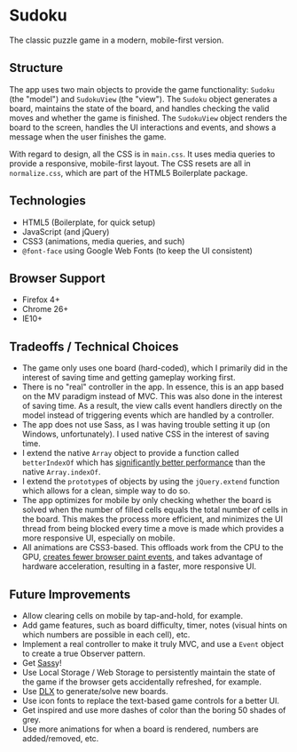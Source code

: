 Sudoku
======

The classic puzzle game in a modern, mobile-first version.

## Structure

The app uses two main objects to provide the game functionality: `Sudoku` (the "model") and 
`SudokuView` (the "view"). The `Sudoku` object generates a board, maintains the state of the 
board, and handles checking the valid moves and whether the game is finished. The `SudokuView` 
object renders the board to the screen, handles the UI interactions and events, and shows a 
message when the user finishes the game.

With regard to design, all the CSS is in `main.css`. It uses media queries to provide a responsive,
mobile-first layout. The CSS resets are all in `normalize.css`, which are part of the HTML5 Boilerplate
package.


## Technologies

- HTML5 (Boilerplate, for quick setup)
- JavaScript (and jQuery)
- CSS3 (animations, media queries, and such)
- `@font-face` using Google Web Fonts (to keep the UI consistent)

## Browser Support

- Firefox 4+
- Chrome 26+
- IE10+

## Tradeoffs / Technical Choices

- The game only uses one board (hard-coded), which I primarily did in the interest of saving time 
and getting gameplay working first.
- There is no "real" controller in the app. In essence, this is an app based on the MV paradigm 
instead of MVC. This was also done in the interest of saving time. As a result, the view calls
event handlers directly on the model instead of triggering events which are handled by a controller.
- The app does not use Sass, as I was having trouble setting it up (on Windows, unfortunately). I used native CSS in
the interest of saving time.
- I extend the native `Array` object to provide a function called `betterIndexOf` which has 
[significantly better performance](http://jsperf.com/thor-indexof-vs-for/5) than the native `Array.indexOf`.
- I extend the `prototype`s of objects by using the `jQuery.extend` function which allows for a clean, simple 
way to do so.
- The app optimizes for mobile by only checking whether the board is solved when the number of filled cells
equals the total number of cells in the board. This makes the process more efficient, and minimizes the UI
thread from being blocked every time a move is made which provides a more responsive UI, especially on mobile.
- All animations are CSS3-based. This offloads work from the CPU to the GPU, 
[creates fewer browser paint events](http://www.paulirish.com/2012/why-moving-elements-with-translate-is-better-than-posabs-topleft/), 
and takes advantage of hardware acceleration, resulting in a faster, more responsive UI.

## Future Improvements

- Allow clearing cells on mobile by tap-and-hold, for example.
- Add game features, such as board difficulty, timer, notes (visual hints on which numbers are possible in each cell), etc.
- Implement a real controller to make it truly MVC, and use a `Event` object to create a true Observer pattern.
- Get [Sass](http://sass-lang.com/)y!
- Use Local Storage / Web Storage to persistently maintain the state of the game if the browser gets accidentally 
refreshed, for example.
- Use [DLX](http://en.wikipedia.org/wiki/Dancing_Links) to generate/solve new boards.
- Use icon fonts to replace the text-based game controls for a better UI.
- Get inspired and use more dashes of color than the boring 50 shades of grey.
- Use more animations for when a board is rendered, numbers are added/removed, etc.
